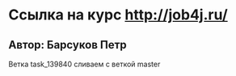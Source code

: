 # Ссылка на курс http://job4j.ru/
## Автор: Барсуков Петр

Ветка task_139840 сливаем с веткой master
